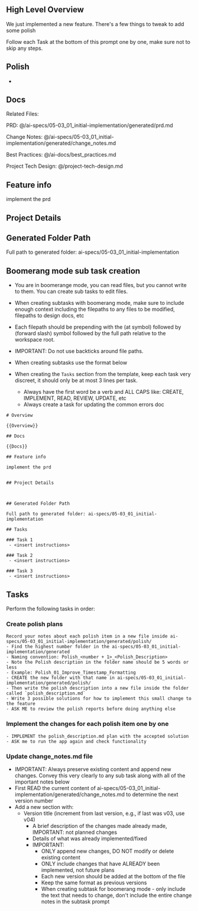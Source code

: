 ## High Level Overview
 We just implemented a new feature. There's a few things to tweak to add some polish

  Follow each Task at the bottom of this prompt one by one, make sure not to skip any steps.

## Polish

- 

## Docs

Related Files: 

PRD: @/ai-specs/05-03_01_initial-implementation/generated/prd.md

Change Notes: @/ai-specs/05-03_01_initial-implementation/generated/change_notes.md

Best Practices: @/ai-docs/best_practices.md 

Project Tech Design: @/project-tech-design.md

## Feature info

implement the prd

 
## Project Details

 

## Generated Folder Path

Full path to generated folder: ai-specs/05-03_01_initial-implementation

## Boomerang mode sub task creation

  - You are in boomerange mode, you can read files, but you cannot write to them. You can create sub tasks to edit files.
  
  - When creating subtasks with boomerang mode, make sure to include enough context including the filepaths to any files to be modified, filepaths to design docs, etc

  - Each filepath should be prepending with the (at symbol) followed by (forward slash) symbol followed by the full path relative to the workspace root.  
  
  - IMPORTANT: Do not use backticks around file paths.

  - When creating subtasks use the format below

  - When creating the `Tasks` section from the template, keep each task very discreet, it should only be at most 3 lines per task. 
    - Always have the first word be a verb and ALL CAPS like: CREATE, IMPLEMENT, READ, REVIEW, UPDATE, etc
    - Always create a task for updating the common errors doc
```
# Overview

{{Overview}}

## Docs

{{Docs}}

## Feature info

implement the prd

 
## Project Details

 

## Generated Folder Path

Full path to generated folder: ai-specs/05-03_01_initial-implementation

## Tasks

### Task 1
 - <insert instructions>

### Task 2
 - <insert instructions>

### Task 3
 - <insert instructions>

```



## Tasks
Perform the following tasks in order:

### Create polish plans
```
Record your notes about each polish item in a new file inside ai-specs/05-03_01_initial-implementation/generated/polish/
- Find the highest number folder in the ai-specs/05-03_01_initial-implementation/generated
- Naming convention: Polish_<number + 1>_<Polish_Description>
- Note the Polish description in the folder name should be 5 words or less
- Example: Polish_01_Improve_Timestamp_Formatting
- CREATE the new folder with that name in ai-specs/05-03_01_initial-implementation/generated/polish/
- Then write the polish description into a new file inside the folder called `polish_description.md`
- Write 3 possible solutions for how to implement this small change to the feature
- ASK ME to review the polish reports before doing anything else
```

### Implement the changes for each polish item one by one
```
- IMPLEMENT the polish_description.md plan with the accepted solution
- ASK me to run the app again and check functionality
```

### Update change_notes.md file
- IMPORTANT: Always preserve existing content and append new changes. Convey this very clearly to any sub task along with all of the important notes below
- First READ the current content of ai-specs/05-03_01_initial-implementation/generated/change_notes.md to determine the next version number
- Add a new section with:
  - Version title (increment from last version, e.g., if last was v03, use v04)
    - A brief description of the changes made already made, IMPORTANT: not planned changes
    - Details of what was already implemented/fixed
    - IMPORTANT:
      - ONLY append new changes, DO NOT modify or delete existing content
      - ONLY include changes that have ALREADY been implemented, not future plans
      - Each new version should be added at the bottom of the file
      - Keep the same format as previous versions
      - When creating subtask for boomerang mode - only include the text that needs to change, don't include the entire change notes in the subtask prompt
